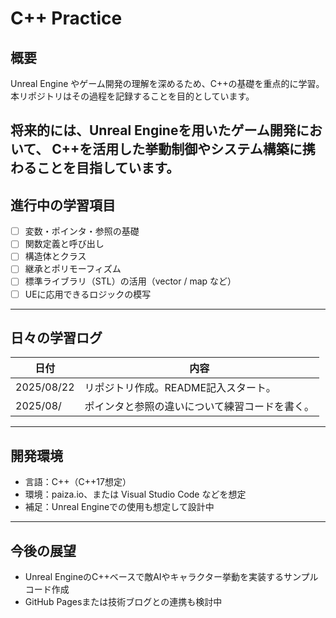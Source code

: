 # C++ Practice

## 概要
Unreal Engine やゲーム開発の理解を深めるため、C++の基礎を重点的に学習。  
本リポジトリはその過程を記録することを目的としています。

将来的には、Unreal Engineを用いたゲーム開発において、
C++を活用した挙動制御やシステム構築に携わることを目指しています。
---

## 進行中の学習項目

- [ ] 変数・ポインタ・参照の基礎
- [ ] 関数定義と呼び出し
- [ ] 構造体とクラス
- [ ] 継承とポリモーフィズム
- [ ] 標準ライブラリ（STL）の活用（vector / map など）
- [ ] UEに応用できるロジックの模写

---

## 日々の学習ログ

| 日付 | 内容 |
|------|------|
| 2025/08/22 | リポジトリ作成。README記入スタート。 |
| 2025/08/   | ポインタと参照の違いについて練習コードを書く。 |

---

## 開発環境

- 言語：C++（C++17想定）
- 環境：paiza.io、または Visual Studio Code などを想定
- 補足：Unreal Engineでの使用も想定して設計中

---

## 今後の展望

- Unreal EngineのC++ベースで敵AIやキャラクター挙動を実装するサンプルコード作成
- GitHub Pagesまたは技術ブログとの連携も検討中
